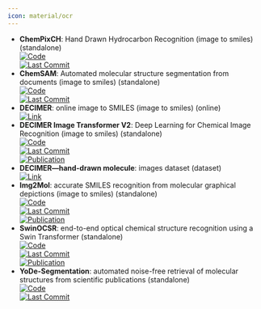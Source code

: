 ```yaml
---
icon: material/ocr
---
```


- **ChemPixCH**: Hand Drawn Hydrocarbon Recognition (image to smiles) (standalone)  
	[![Code](https://img.shields.io/github/stars/mtzgroup/ChemPixCH?style=for-the-badge&logo=github)](https://github.com/mtzgroup/ChemPixCH)  
	[![Last Commit](https://img.shields.io/github/last-commit/mtzgroup/ChemPixCH?style=for-the-badge&logo=github)](https://github.com/mtzgroup/ChemPixCH)  
- **ChemSAM**: Automated molecular structure segmentation from documents (image to smiles) (standalone)  
	[![Code](https://img.shields.io/github/stars/mindrank-ai/ChemSAM?style=for-the-badge&logo=github)](https://github.com/mindrank-ai/ChemSAM/tree/master)  
	[![Last Commit](https://img.shields.io/github/last-commit/mindrank-ai/ChemSAM?style=for-the-badge&logo=github)](https://github.com/mindrank-ai/ChemSAM/tree/master)  
- **DECIMER**: online image to SMILES (image to smiles) (online)  
	[![Link](https://img.shields.io/badge/Link-online-brightgreen?style=for-the-badge&logo=cachet&logoColor=65FF8F)](https://decimer.ai/)  
- **DECIMER Image Transformer V2**: Deep Learning for Chemical Image Recognition (image to smiles) (standalone)  
	[![Code](https://img.shields.io/github/stars/Kohulan/DECIMER-Image_Transformer?style=for-the-badge&logo=github)](https://github.com/Kohulan/DECIMER-Image_Transformer)  
	[![Last Commit](https://img.shields.io/github/last-commit/Kohulan/DECIMER-Image_Transformer?style=for-the-badge&logo=github)](https://github.com/Kohulan/DECIMER-Image_Transformer)  
	[![Publication](https://img.shields.io/badge/Publication-Citations:0-blue?style=for-the-badge&logo=bookstack)](https://doi.org/10.5281/zenodo.7624994)  
- **DECIMER—hand-drawn molecule**: images dataset (dataset)  
	[![Link](https://img.shields.io/badge/Link-online-brightgreen?style=for-the-badge&logo=cachet&logoColor=65FF8F)](https://zenodo.org/record/6456306#.YyRjsR19hl0)  
- **Img2Mol**: accurate SMILES recognition from molecular graphical depictions (image to smiles) (standalone)  
	[![Code](https://img.shields.io/github/stars/bayer-science-for-a-better-life/Img2Mol?style=for-the-badge&logo=github)](https://github.com/bayer-science-for-a-better-life/Img2Mol)  
	[![Last Commit](https://img.shields.io/github/last-commit/bayer-science-for-a-better-life/Img2Mol?style=for-the-badge&logo=github)](https://github.com/bayer-science-for-a-better-life/Img2Mol)  
	[![Publication](https://img.shields.io/badge/Publication-Citations:44-blue?style=for-the-badge&logo=bookstack)](https://doi.org/10.1039/D1SC01839F)  
- **SwinOCSR**: end-to-end optical chemical structure recognition using a Swin Transformer (standalone)  
	[![Code](https://img.shields.io/github/stars/amine179/DrugDesign?style=for-the-badge&logo=github)](https://github.com/amine179/DrugDesign)  
	[![Last Commit](https://img.shields.io/github/last-commit/amine179/DrugDesign?style=for-the-badge&logo=github)](https://github.com/amine179/DrugDesign)  
	[![Publication](https://img.shields.io/badge/Publication-Citations:2-blue?style=for-the-badge&logo=bookstack)](https://doi.org/10.1186/s13321-022-00643-2)  
- **YoDe-Segmentation**: automated noise-free retrieval of molecular structures from scientific publications (standalone)  
	[![Code](https://img.shields.io/github/stars/OneChorm/YoDe-Segmentation?style=for-the-badge&logo=github)](https://github.com/OneChorm/YoDe-Segmentation)  
	[![Last Commit](https://img.shields.io/github/last-commit/OneChorm/YoDe-Segmentation?style=for-the-badge&logo=github)](https://github.com/OneChorm/YoDe-Segmentation)  
